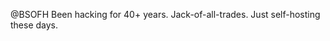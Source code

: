 @BSOFH Been hacking for 40+ years. Jack-of-all-trades. Just self-hosting these days.


<!---
BSOFH/BSOFH is a ✨ special ✨ repository because its `README.md` (this file) appears on your GitHub profile.
You can click the Preview link to take a look at your changes.
--->
